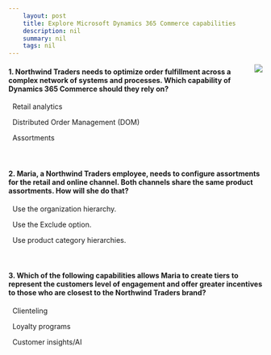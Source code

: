 ```yaml
---
    layout: post
    title: Explore Microsoft Dynamics 365 Commerce capabilities 
    description: nil
    summary: nil
    tags: nil
---
```



 <a target="_blank" href="https://docs.microsoft.com/en-us/learn/modules/explore-microsoft-dynamics-365-commerce-capabilities/11-knowledge-check/"><i class="fas fa-external-link-alt"></i> </a>
 <img align="right" src="https://docs.microsoft.com/en-us/learn/achievements/dynamics-commerce-capabilities.svg">
####  1. Northwind Traders needs to optimize order fulfillment across a complex network of systems and processes. Which capability of Dynamics 365 Commerce should they rely on?


<i class='far fa-square'></i> &nbsp;&nbsp;Retail analytics

<i class='fas fa-check-square' style='color: Dodgerblue;'></i> &nbsp;&nbsp;Distributed Order Management (DOM)

<i class='far fa-square'></i> &nbsp;&nbsp;Assortments
<br />
<br />
<br />

####  2. Maria, a Northwind Traders employee, needs to configure assortments for the retail and online channel. Both channels share the same product assortments. How will she do that?


<i class='fas fa-check-square' style='color: Dodgerblue;'></i> &nbsp;&nbsp;Use the organization hierarchy.

<i class='far fa-square'></i> &nbsp;&nbsp;Use the Exclude option.

<i class='far fa-square'></i> &nbsp;&nbsp;Use product category hierarchies.
<br />
<br />
<br />

####  3. Which of the following capabilities allows Maria to create tiers to represent the customers level of engagement and offer greater incentives to those who are closest to the Northwind Traders brand?


<i class='far fa-square'></i> &nbsp;&nbsp;Clienteling

<i class='fas fa-check-square' style='color: Dodgerblue;'></i> &nbsp;&nbsp;Loyalty programs

<i class='far fa-square'></i> &nbsp;&nbsp;Customer insights/AI
<br />
<br />
<br />
